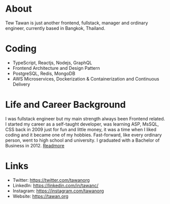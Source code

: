 # About

Tew Tawan is just another frontend, fullstack, manager and ordinary engineer, currently based in Bangkok, Thailand.

# Coding
- TypeScript, Reactjs, Nodejs, GraphQL
- Frontend Architecture and Design Pattern
- PostgreSQL, Redis, MongoDB
- AWS Microservices, Dockerization & Containerization and Continuous Delivery

# Life and Career Background

I was fullstack engineer but my main strength always been Frontend related. I started my career as a self-taught developer, was learning ASP, MsSQL, CSS back in 2009 just for fun and little money, it was a time when I liked coding and it became one of my hobbies. Fast-forward, like every ordinary person, went to high school and university. I graduated with a Bachelor of Business in 2012. 
[Readmore](background.md)

# Links
- Twitter: https://twitter.com/tawanorg
- LinkedIn: https://linkedin.com/in/tawanc/
- Instagram: https://instagram.com/tawanorg
- Website: https://tawan.org
